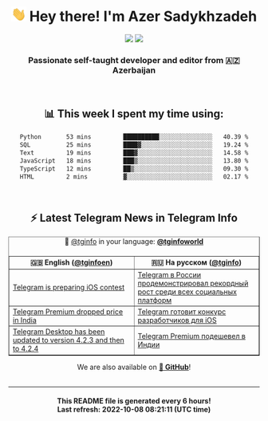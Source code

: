<div align="center">
	<div>
		<h1>
      <img src="./assets/hi.gif" width="30px"> Hey there! I'm Azer Sadykhzadeh
    </h1>
    <img height="18" src="https://komarev.com/ghpvc/?username=sadykhzadeh&label=Views&color=2081c1&style=flat-square" />
		<a href="https://wakatime.com/@Azer"> <img height="18" src="https://wakatime.com/badge/user/f80ae27a-c328-426f-a381-bc84136e2dd6.svg" /> </a>
    <h3>
      Passionate self-taught developer and editor from 🇦🇿 Azerbaijan
    </h3>
  </div>
  <br>

<h2>📊 This week I spent my time using:</h2>

<!--START_SECTION:waka-->

```text
Python       53 mins         ██████████░░░░░░░░░░░░░░░   40.39 %
SQL          25 mins         ████▓░░░░░░░░░░░░░░░░░░░░   19.24 %
Text         19 mins         ███▓░░░░░░░░░░░░░░░░░░░░░   14.58 %
JavaScript   18 mins         ███▒░░░░░░░░░░░░░░░░░░░░░   13.80 %
TypeScript   12 mins         ██▒░░░░░░░░░░░░░░░░░░░░░░   09.30 %
HTML         2 mins          ▓░░░░░░░░░░░░░░░░░░░░░░░░   02.17 %
```

<!--END_SECTION:waka-->

<br>

<h2>⚡️ Latest Telegram News in Telegram Info</h2>
  <table border>
		<tr>
			<th width="50%">🇬🇧 English (<a href="https://t.me/tginfoen">@tginfoen</a>)</th>
			<th>🇷🇺 На русском (<a href="https://t.me/tginfo">@tginfo</a>)</th>
		</tr>
		<caption>🚩 <a href="https://t.me/tginfo">@tginfo</a> in your language: <a href="https://t.me/tginfoworld"><b>@tginfoworld</b></a><caption/>
  <tr><td><a href="https://t.me/tginfoen/1493">Telegram is preparing iOS contest</a></td>
    <td><a href="https://t.me/tginfo/3437">Telegram в России продемонстрировал рекордный рост среди всех социальных платформ</a></td></tr><tr><td><a href="https://t.me/tginfoen/1492">Telegram Premium dropped price in India</a></td>
    <td><a href="https://t.me/tginfo/3436">Telegram готовит конкурс разработчиков для iOS</a></td></tr><tr><td><a href="https://t.me/tginfoen/1491">Telegram Desktop has been updated to version 4.2.3 and then to 4.2.4</a></td>
    <td><a href="https://t.me/tginfo/3435">Telegram Premium подешевел в Индии</a></td></tr>
</table>
We are also available on <a href="https://github.com/tginfo"><b>🐙 GitHub</b></a>!
</div>

<br>
<hr>
<h4 align="center">This README file is generated <b>every 6 hours</b>!</br>Last refresh: <b>2022-10-08 08:21:11 (UTC time)</b></h4>
